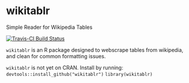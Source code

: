 # wikitablr
Simple Reader for Wikipedia Tables

[![Travis-CI Build Status](https://travis-ci.org/jkeast/wikitablr.svg?branch=master)](https://travis-ci.org/jkeast/wikitablr) 


`wikitablr` is an R package designed to webscrape tables from wikipedia, and clean for common formatting issues.

`wikitablr` is not yet on CRAN. Install by running: 
```devtools::install_github("wikitablr")```
```library(wikitablr)```
